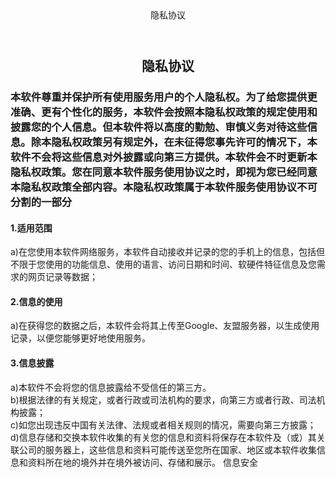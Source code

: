 <header>
 隐私协议
</header>
 
<h2 style="text-align: center">隐私协议</h2>
<h3>本软件尊重并保护所有使用服务用户的个人隐私权。为了给您提供更准确、更有个性化的服务，本软件会按照本隐私权政策的规定使用和披露您的个人信息。但本软件将以高度的勤勉、审慎义务对待这些信息。除本隐私权政策另有规定外，在未征得您事先许可的情况下，本软件不会将这些信息对外披露或向第三方提供。本软件会不时更新本隐私权政策。您在同意本软件服务使用协议之时，即视为您已经同意本隐私权政策全部内容。本隐私权政策属于本软件服务使用协议不可分割的一部分</h3>
<h4>1.适用范围</h4>
a)在您使用本软件网络服务，本软件自动接收并记录的您的手机上的信息，包括但不限于您使用的功能信息、使用的语言、访问日期和时间、软硬件特征信息及您需求的网页记录等数据；

<h4>2.信息的使用</h4>
a)在获得您的数据之后，本软件会将其上传至Google、友盟服务器，以生成使用记录，以便您能够更好地使用服务。
<h4>3.信息披露</h4>
a)本软件不会将您的信息披露给不受信任的第三方。<br>
b)根据法律的有关规定，或者行政或司法机构的要求，向第三方或者行政、司法机构披露；<br>
c)如您出现违反中国有关法律、法规或者相关规则的情况，需要向第三方披露；<br/>
d)信息存储和交换本软件收集的有关您的信息和资料将保存在本软件及（或）其关联公司的服务器上，这些信息和资料可能传送至您所在国家、地区或本软件收集信息和资料所在地的境外并在境外被访问、存储和展示。
信息安全<br>
